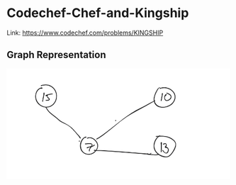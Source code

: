 # Codechef-Chef-and-Kingship
Link: https://www.codechef.com/problems/KINGSHIP
## Graph Representation
![](vis.png)
